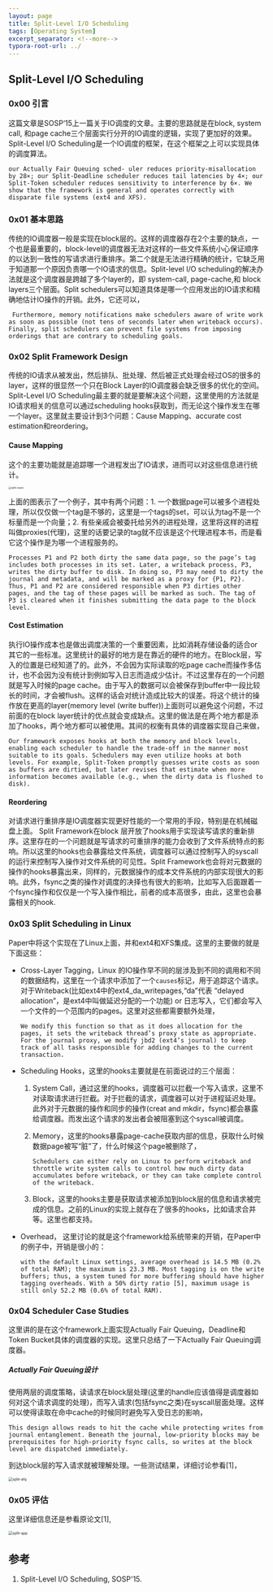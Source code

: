 ```yaml
---
layout: page
title: Split-Level I/O Scheduling
tags: [Operating System]
excerpt_separator: <!--more-->
typora-root-url: ../
---
```


## Split-Level I/O Scheduling

### 0x00 引言

  这篇文章是SOSP‘15上一篇关于IO调度的文章。主要的思路就是在block, system call, 和page cache三个层面实行分开的IO调度的逻辑，实现了更加好的效果。Split-Level I/O Scheduling是一个IO调度的框架，在这个框架之上可以实现具体的调度算法。

```
our Actually Fair Queuing sched- uler reduces priority-misallocation by 28×; our Split-Deadline scheduler reduces tail latencies by 4×; our Split-Token scheduler reduces sensitivity to interference by 6×. We show that the framework is general and operates correctly with disparate file systems (ext4 and XFS).
```

### 0x01 基本思路

 传统的IO调度器一般是实现在block层的。这样的调度器存在2个主要的缺点，一个也是最重要的，block-level的调度器无法对这样的一些文件系统小心保证顺序的以达到一致性的写请求进行重排序。第二个就是无法进行精确的统计，它缺乏用于知道那一个原因负责哪一个IO请求的信息。Split-level I/O scheduling的解决办法就是这个调度器是跨越了多个layer的，即 system-call, page-cache,和 block layers三个层面。Split schedulers可以知道具体是哪一个应用发出的IO请求和精确地估计IO操作的开销。此外，它还可以，

```
 Furthermore, memory notifications make schedulers aware of write work as soon as possible (not tens of seconds later when writeback occurs). Finally, split schedulers can prevent file systems from imposing orderings that are contrary to scheduling goals.
```

### 0x02 Split Framework Design

 传统的IO请求从被发出，然后排队、批处理、然后被正式处理会经过OS的很多的layer，这样的很显然一个只在Block Layer的IO调度器会缺乏很多的优化的空间。 Split-Level I/O Scheduling最主要的就是要解决这个问题，这里使用的方法就是IO请求相关的信息可以通过scheduling hooks获取到，而无论这个操作发生在哪一个layer。这里就主要设计到3个问题：Cause Mapping、accurate cost estimation和reordering。

#### Cause Mapping

  这个的主要功能就是追踪哪一个进程发出了IO请求，进而可以对这些信息进行统计。

<img src="/assets/img/split-cause.png" alt="split-cause" style="zoom: 33%;" />

  上面的图表示了一个例子，其中有两个问题：1. 一个数据page可以被多个进程处理，所以仅仅做一个tag是不够的，这里是一个tags的set，可以认为tag不是一个标量而是一个向量；2. 有些亲戚会被委托给另外的进程处理，这里将这样的进程叫做proxies(代理)，这里的话要记录的tag就不应该是这个代理进程本书，而是看它这个操作是为哪一个进程服务的。

```
Processes P1 and P2 both dirty the same data page, so the page’s tag includes both processes in its set. Later, a writeback process, P3, writes the dirty buffer to disk. In doing so, P3 may need to dirty the journal and metadata, and will be marked as a proxy for {P1, P2}. Thus, P1 and P2 are considered responsible when P3 dirties other pages, and the tag of these pages will be marked as such. The tag of P3 is cleared when it finishes submitting the data page to the block level.
```

#### Cost Estimation

   执行IO操作成本也是做出调度决策的一个重要因素，比如消耗存储设备的适合or其它的一些标准。这里统计的最好的地方是在靠近的硬件的地方。在Block层，写入的位置是已经知道了的。此外，不会因为实际读取的吃page cache而操作多估计，也不会因为没有统计到例如写入日志而造成少估计。不过这里存在的一个问题就是写入时候的page cache。由于写入的数据可以会被保存到buffer中一段比较长的时间，才会被flush。这样的话会对统计造成比较大的误差。将这个统计的操作放在更高的layer(memory level (write buffer))上面则可以避免这个问题，不过前面的在block layer统计的优点就会变成缺点。这里的做法是在两个地方都是添加了hooks，两个地方都可以被使用。其间的权衡有具体的调度器实现自己来做，

```
Our framework exposes hooks at both the memory and block levels, enabling each scheduler to handle the trade-off in the manner most suitable to its goals. Schedulers may even utilize hooks at both levels. For example, Split-Token promptly guesses write costs as soon as buffers are dirtied, but later revises that estimate when more information becomes available (e.g., when the dirty data is flushed to disk).
```

#### Reordering

  对请求进行重排序是IO调度器实现更好性能的一个常用的手段，特别是在机械磁盘上面。 Split Framework在block 层开放了hooks用于实现读写请求的重新排序。这里存在的一个问题就是写请求的可重排序的能力会收到了文件系统特点的影响。所以这里的hooks也会暴露给文件系统，调度器可以通过控制写入的syscall的运行来控制写入操作对文件系统的可见性。Split Framework也会将对元数据的操作的hooks暴露出来，同样的，元数据操作的成本文件系统的内部实现很大的影响。此外，fsync之类的操作对调度的决择也有很大的影响，比如写入后面跟着一个fsync操作和仅仅是一个写入操作相比，前者的成本高很多，由此，这里也会暴露相关的hook.

### 0x03 Split Scheduling in Linux

  Paper中将这个实现在了Linux上面，并和ext4和XFS集成。这里的主要做的就是下面这些：

* Cross-Layer Tagging，Linux 的IO操作早不同的层涉及到不同的调用和不同的数据结构，这里在一个请求中添加了一个`causes`标记，用于追踪这个请求。对于Writeback(比如ext4中的ext4_da_writepages,“da”代表 “delayed allocation”，是ext4中叫做延迟分配的一个功能) or 日志写入，它们都会写入一个文件的一个范围内的pages。这里对这些都需要额外处理，

  ```
  We modify this function so that as it does allocation for the pages, it sets the writeback thread’s proxy state as appropriate. For the journal proxy, we modify jbd2 (ext4’s journal) to keep track of all tasks responsible for adding changes to the current transaction.
  ```

* Scheduling Hooks，这里的hooks主要就是在前面说过的三个层面：

  1. System Call，通过这里的hooks，调度器可以拦截一个写入请求，这里不对读取请求进行拦截。对于拦截的请求，调度器可以对于进程延迟处理。此外对于元数据的操作和同步的操作(creat and mkdir，fsync)都会暴露给调度器。而发出这个请求的发出者会被阻塞到这个syscall被调度。

  2. Memory，这里的hooks暴露page-cache获取内部的信息，获取什么时候数据page被写“脏”了，什么时候这个page被删除了，

     ```
     Schedulers can either rely on Linux to perform writeback and throttle write system calls to control how much dirty data accumulates before writeback, or they can take complete control of the writeback.
     ```

  3. Block，这里的hooks主要是获取请求被添加到block层的信息和请求被完成的信息。之前的Linux的实现上就存在了很多的hooks，比如请求合并等。这里也都支持。

* Overhead， 这里讨论的就是这个framework给系统带来的开销，在Paper中的例子中，开销是很小的：

  ```
  with the default Linux settings, average overhead is 14.5 MB (0.2% of total RAM); the maximum is 23.3 MB. Most tagging is on the write buffers; thus, a system tuned for more buffering should have higher tagging overheads. With a 50% dirty ratio [5], maximum usage is still only 52.2 MB (0.6% of total RAM).
  ```

### 0x04 Scheduler Case Studies

  这里讲的是在这个framework上面实现Actually Fair Queuing，Deadline和Token Bucket具体的调度器的实现。这里只总结了一下Actually Fair Queuing调度器。

##### Actually Fair Queuing设计

  使用两层的调度策略，读请求在block层处理(这里的handle应该值得是调度器如何对这个请求调度的处理)，而写入请求(包括fsync之类)在syscall层面处理。这样可以使得读取在命中cache的时候同时避免写入受日志的影响，

```
This design allows reads to hit the cache while protecting writes from journal entanglement. Beneath the journal, low-priority blocks may be prerequisites for high-priority fsync calls, so writes at the block level are dispatched immediately.
```

到达block层的写入请求就被理解处理。一些测试结果，详细讨论参看[1]，

<img src="/assets/img/split-afq.png" alt="split-afq" style="zoom:50%;" />

### 0x05 评估

 这里详细信息还是参看原论文[1],

<img src="/assets/img/split-app.png" alt="split-app" style="zoom:50%;" /> 

## 参考

1. Split-Level I/O Scheduling, SOSP'15.